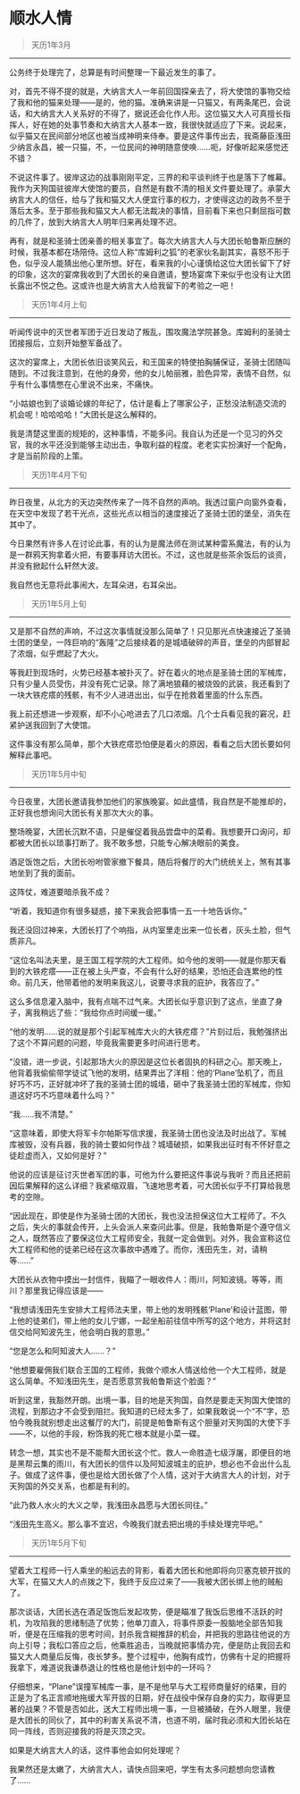 # 顺水人情

>天历1年3月

---

公务终于处理完了，总算是有时间整理一下最近发生的事了。

对，首先不得不提的就是，大纳言大人一年前回国探亲去了，将大使馆的事物交给了我和他的猫来处理——是的，他的猫。准确来讲是一只猫又，有两条尾巴，会说话，和大纳言大人关系好的不得了，据说还会化作人形。这位猫又大人可真擅长指挥人，好在她的处事节奏和大纳言大人基本一致，我很快就适应了下来。说起来，似乎猫又在民间部分地区也被当成神明来侍奉。要是这件事传出去，我斋藤臣浅田少纳言永昌，被一只猫，不，一位民间的神明随意使唤……呃，好像听起来感觉还不错？

不说这件事了。彼岸这边的战事刚刚平定，三界的和平谈判终于也是落下了帷幕。我作为天狗国驻彼岸大使馆的要员，自然是有数不清的相关文件要处理了。承蒙大纳言大人的信任，给与了我和猫又大人便宜行事的权力，才使得这边的政务不至于落后太多。至于那些我和猫又大人都无法裁决的事情，目前看下来也只剩屈指可数的几件了，放到大纳言大人明年归来再处理不迟。

再有，就是和圣骑士团亲善的相关事宜了。每次大纳言大人与大团长帕鲁斯应酬的时候，我基本都在场陪侍。这位人称“库姆利之狐”的老家伙名副其实，喜怒不形于色，似乎没人能猜出他心里所想。好在，看来我的小心谨慎给这位大团长留下了好的印象，这次的宴席我收到了大团长的亲自邀请，整场宴席下来似乎也没有让大团长露出不悦之色。这或许也是大纳言大人给我留下的考验之一吧！

>天历1年4月上旬

---

听闻传说中的灭世者军团于近日发动了叛乱，围攻魔法学院甚急。库姆利的圣骑士团接报后，立刻开始整军备战了。

这次的宴席上，大团长依旧谈笑风云，和王国来的特使拍胸脯保证，圣骑士团随叫随到。不过我注意到，在他的身旁，他的女儿帕丽雅，脸色异常，表情不自然，似乎有什么事情憋在心里说不出来，不痛快。

“小姑娘也到了谈婚论嫁的年纪了，估计是看上了哪家公子，正愁没法制造交流的机会呢！哈哈哈哈！”大团长是这么解释的。

我是清楚这里面的规矩的，这种事情，不能多问。我自认为还是一个见习的外交官，我的水平还没到能够主动出击，争取利益的程度。老老实实扮演好一个配角，才是当前阶段的上策。

>天历1年4月下旬

---

昨日夜里，从北方的天边突然传来了一阵不自然的声响。我透过窗户向窗外查看，在天空中发现了若干光点，这些光点以相当的速度接近了圣骑士团的堡垒，消失在其中了。

今日果然有许多人在讨论此事，有的认为是魔法师在测试某种雷系魔法，有的认为是一群鸦天狗拿着火把，有要事拜访大团长。不过，这也就是些茶余饭后的谈资，并没有掀起什么轩然大波。

我自然也无意将此事闹大，左耳朵进，右耳朵出。

>天历1年5月上旬

---

又是那不自然的声响，不过这次事情就没那么简单了！只见那光点快速接近了圣骑士团的堡垒，一阵巨响的“轰隆”之后接续着的是城墙破碎的声音，堡垒的内部冒起了浓烟，似乎燃起了大火。

等我赶到现场时，火势已经基本被扑灭了。好在着火的地点是圣骑士团的军械库，只有少量人员受伤，并没有死亡记录。除了满地狼藉的被烧毁的武装，我还看到了一块大铁疙瘩的残骸，有不少人进进出出，似乎在抢救着里面的什么东西。

我上前还想进一步观察，却不小心呛进去了几口浓烟。几个士兵看见我的窘况，赶紧护送我回到了大使馆。

这件事没有那么简单，那个大铁疙瘩恐怕便是着火的原因，看看之后大团长要如何解释此事吧。

>天历1年5月中旬

---

今日夜里，大团长邀请我参加他们的家族晚宴。如此盛情，我自然是不能推却的，正好我也想询问大团长有关那次大火的事。

整场晚宴，大团长沉默不语，只是催促着我品尝盘中的菜肴。我想要开口询问，却都被大团长以琐事打断了。我不敢多想，只能专心解决眼前的美食。

酒足饭饱之后，大团长吩咐管家撤下餐具，随后将餐厅的大门统统关上，煞有其事地坐到了我的面前。

这阵仗，难道要暗杀我不成？

“听着，我知道你有很多疑惑，接下来我会把事情一五一十地告诉你。”

我还没回过神来，大团长打了个响指，从内室里走出来一位长者，灰头土脸，但气质非凡。

“这位名叫法夫里，是王国工程学院的大工程师。如今他的发明——就是你那天看到的大铁疙瘩——正在被上头严查，不会有什么好的结果，恐怕还会连累他的性命。前几天，他带着他的发明来我这儿，说要寻求我的庇护，我答应了。”

这么多信息灌入脑中，我有点喘不过气来。大团长似乎意识到了这点，坐直了身子，离我稍远了些：“我给你点时间缓一缓。”

“他的发明……说的就是那个引起军械库大火的大铁疙瘩？”片刻过后，我勉强挤出了这个不算问题的问题，毕竟我需要更多时间进行思考。

“没错，进一步说，引起那场大火的原因是这位长者固执的科研之心。那天晚上，他背着我偷偷带学徒试飞他的发明，结果弄出了洋相：他的‘Plane’坠机了，而且好巧不巧，正好就冲坏了我的圣骑士团的城墙，砸中了我圣骑士团的军械库，你知道这好巧不巧意味着什么吗？”

“我……我不清楚。”

“这意味着，即使大将军卡尔帕斯写信求援，我圣骑士团也没法及时出战了。军械库被毁，没有兵器，我的骑士要如何作战？城墙破损，如果我出征时有不怀好意之徒趁虚而入，又如何是好？”

他说的应该是征讨灭世者军团的事，可他为什么要把这件事说与我听？而且还把前因后果解释的这么详细？我紧缩双眉，飞速地思考着，可大团长似乎不打算给我思考的空隙。

“因此现在，即使是作为圣骑士团的大团长，我也没法担保这位大工程师了。不久之后，失火的事就会传开，上头会派人来查问此事。但是，我帕鲁斯是个遵守信义之人，既然答应了要保这位大工程师安全，我就一定会做到。对外，我会宣称这位大工程师和他的徒弟已经在这次事故中遇难了。而你，浅田先生，对，请稍等……”

大团长从衣物中摸出一封信件，我瞄了一眼收件人：雨川，阿知波镜。等等，雨川？那里我记得应该是——

“我想请浅田先生安排大工程师法夫里，带上他的发明残骸‘Plane’和设计蓝图，带上他的徒弟们，带上他的女儿宁娜，一起坐船前往信中所写的这个地方，并将这封信交给阿知波先生，他会明白我的意思。”

“您是怎么和阿知波大人……？”

“他想要雇佣我们联合王国的工程师，我做个顺水人情送给他一个大工程师，就是这么简单。不知浅田先生，是否愿意赏我帕鲁斯这个脸面？”

听到这里，我豁然开朗。出境一事，目的地是天狗国，自然是要走天狗国大使馆的流程，到那边才不会受到阻拦。我知道的已经太多了，如果我敢说一个“不”字，恐怕今晚我就别想走出这餐厅的大门，前提是帕鲁斯有这个胆量对天狗国的大使下手——不，以他的手段，粉饰我的死亡根本就是小菜一碟。

转念一想，其实也不是不能帮大团长这个忙。救人一命胜造七级浮屠，即便目的地是黑帮云集的雨川，有大团长的信件以及阿知波城主的庇护，想必也不会出什么乱子。做成了这件事，便也是给大团长做了个人情，这对于大纳言大人的计划，对于天狗国的外交关系，也都是有利的。

“此乃救人水火的大义之举，我浅田永昌愿与大团长同往。”

“浅田先生高义。那么事不宜迟，今晚我们就去把出境的手续处理完毕吧。”

>天历1年5月下旬

---

望着大工程师一行人乘坐的船远去的背影，看着大团长和他即将向贝塞克顿开拔的大军，在猫又大人的点拨之下，我终于反应过来了——我被大团长绑上他的贼船了。

那次谈话，大团长选在酒足饭饱后发起攻势，便是瞄准了我饭后思维不活跃的时机，为攻陷我的思绪制造了优势；他单刀直入，将事件原委一股脑地全部告知我听，便是在压缩我的思考时间，封杀我含糊推辞的机会，并把我的思路往他说的方向上引导；我松口答应之后，他乘胜追击，当晚就把事情办完，便是防止我回去和猫又大人商量后反悔，夜长梦多。整个过程中，他胸有成竹，仿佛有十足的把握将我拿下，难道说我谦恭退让的性格也是他计划中的一环吗？

仔细想来，“Plane”误撞军械库一事，是不是他早与大工程师商量好的结果，目的正是为了名正言顺地拖缓大军开拔的日期，好在战役中保存自身的实力，取得更显著的战果？不管是否如此，送大工程师出境一事，一旦被捅破，在外人眼里，我便是大团长的同伙了，其中的利害关系说不清，也道不明，届时我必须和大团长站在同一阵线，否则迎接我的将是灭顶之灾。

如果是大纳言大人的话，这件事他会如何处理呢？

我果然还是太嫩了，大纳言大人，请快点回来吧，学生有太多问题想向您请教了……